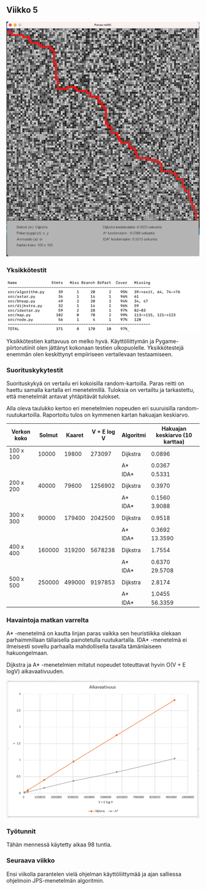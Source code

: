 ## Viikko 5

<img src="/dokumentaatio/png/viikko5.png" width="750">

### Yksikkötestit

<img src="/dokumentaatio/png/testikattavuus.png" width="750">

Yksikkötestien kattavuus on melko hyvä.  Käyttöliittymän ja Pygame-piirtorutiinit olen jättänyt kokonaan testien ulkopuolelle.  Yksikkötestejä enemmän olen keskittynyt empiiriseen vertailevaan testaamiseen.

### Suorituskykytestit

Suorituskykyä on vertailu eri kokoisilla random-kartoilla.  Paras reitti on haettu samalla kartalla eri menetelmillä.  Tuloksia on vertailtu ja tarkastettu, että menetelmät antavat yhtäpitävät tulokset.

Alla oleva taulukko kertoo eri menetelmien nopeuden eri suuruisilla random-ruutukartoilla.  Raportoitu tulos on kymmenen kartan hakuajan keskiarvo.

Verkon koko | Solmut | Kaaret | V + E log V | Algoritmi | Hakuajan keskiarvo (10 karttaa)|
--------|--------|--------|--------|-------------|-------------|
| 100 x 100 | 10000 | 19800 | 273097 | Dijkstra | 0.0896 |
| | | | | A\* | 0.0367 |
| | | | | IDA\* | 0.5331 |
| 200 x 200 | 40000 | 79600 | 1256902 | Dijkstra | 0.3970 |
| | | | | A\*     | 0.1560 |
| | | | | IDA\*   | 3.9088 |
| 300 x 300 | 90000 | 179400 | 2042500 | Dijkstra | 0.9518 |
| | | | | A\*     | 0.3692 |
| | | | | IDA\*   | 13.3590 |
| 400 x 400 | 160000 | 319200 | 5678238 | Dijkstra | 1.7554 |
| | | | | A\*      | 0.6370 |
| | | | | IDA\*    | 29.5708 |
| 500 x 500 | 250000 | 499000 | 9197853 | Dijkstra | 2.8174  |
| | | | | A\*     | 1.0455  |
| | | | | IDA\*   | 56.3359 |

### Havaintoja matkan varrelta

A* -menetelmä on kautta linjan paras vaikka sen heuristiikka olekaan parhaimmillaan tällaisella painotetulla ruutukartalla.  IDA* -menetelmä ei ilmeisesti sovellu parhaalla mahdollisella tavalla tämänlaiseen hakuongelmaan.

Dijkstra ja A* -menetelmien mitatut nopeudet toteuttavat hyvin O(V + E logV) aikavaativuuden.

<img src="/dokumentaatio/png/aikavaativuus.png" width="750">

### Työtunnit

Tähän mennessä käytetty aikaa 98 tuntia.  

### Seuraava viikko

Ensi viikolla parantelen vielä ohjelman käyttöliittymää ja ajan salliessa ohjelmoin JPS-menetelmän algoritmin.



